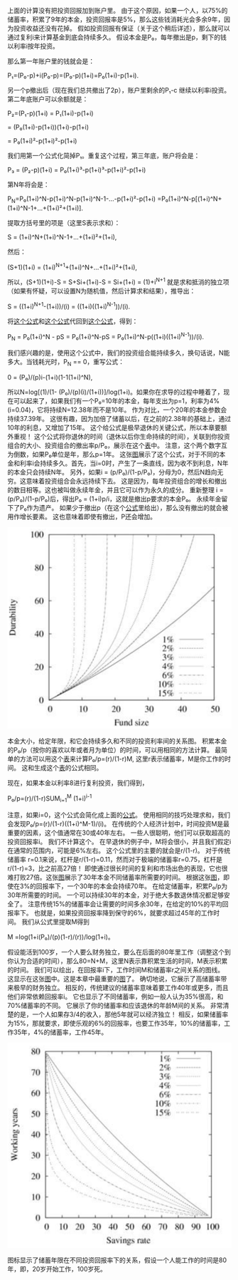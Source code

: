上面的计算没有把投资回报加到账户里。
由于这个原因，如果一个人，以75%的储蓄率，积累了9年的本金，投资回报率是5%，那么这些钱消耗光会多余9年，因为投资收益还没有花掉。
假如投资回报有保证（关于这个稍后详述），那么就可以通过复利i来计算基金到底会持续多久。
假设本金是P₀，每年撤出是p，剩下的钱以利率i按年投资。

那么第一年账户里的钱就会是：

P₁=(P₀-p)+i(P₀-p)=(P₀-p)(1+i)=P₀(1+i)-p(1+i).

另一个p撤出后（现在我们总共撤出了2p），账户里剩余的P₁-c 继续以利率i投资。第二年底账户可以余额就是：

P₂=(P₁-p)(1+i) = P₁(1+i)-p(1+i)

  = (P₀(1+i)-p(1+i))(1+i)-p(1+i)

  = P₀(1+i)²-p(1+i)²-p(1+i)

我们用第一个公式化简掉P₁。重复这个过程，第三年底，账户将会是：

P₃ = (P₂-p)(1+i) = P₀(1+i)³-p(1+i)³-p(1+i)²-p(1+i)

第N年将会是：

P<sub>N</sub>=P₀(1+i)^N-p(1+i)^N-p(1+i)^N-1-...-p(1+i)²-p(1+i) 
=P₀(1+i)^N-p[(1+i)^N+(1+i)^N-1+...+(1+i)²+(1+i)].

提取方括号里的项是（这里S表示求和）：

S = (1+i)^N+(1+i)^N-1+...+(1+i)²+(1+i),

然后：

(S+1)(1+i) = (1+i)<sup>N+1</sup>+(1+i)^N+...+(1+i)²+(1+i),

所以，(S+1)(1+i)-S = S+Si+(1+i)-S = Si+(1+i) = (1)+i<sup>N+1</sup>
就是求和抵消的独立项（如果有怀疑，可以设置N为随机值，然后计算求和结果），推导出：

S = ((1+i)<sup>N+1</sup>-(1+i))/(i) = ((1+i)((1+i)<sup>N-1</sup>))/(i).

将[这个公式]()和[这个公式]()代回到[这个公式]()，得到：

P<sub>N</sub> = P₀(1+i)^N - pS = P₀(1+i)^N-pS 
= P₀(1+i)^N-p((1+i)((1+i)<sup>N-1</sup>))/(i).

我们感兴趣的是，使用这个公式中，我们的投资组合能持续多久，换句话说，N能多大。当钱耗光时，P<sub>N</sub> == 0，重写公式：

0 = (P₀)/(p)i-(1+i)(1-1(1+i)^N),

所以N=log[(1)/(1- (P₀)/(p)(i)/(1+i))]/log(1+i)。如果你在求导的过程中睡着了，现在可以起来了，如果我们有一个P₀=10年的本金，每年支出为p=1，利率为4%(i=0.04)，它将持续N=12.38年而不是10年。
作为对比，一个20年的本金参数会持续37.39年。
这很有趣，因为加倍了储蓄以后，在之前的2.38年的基础上，通过10年的利息，又增加了15年。
这个给公式是极早退休的关键公式，所以本章要额外重视！
这个公式将你退休的时间（退休以后你生命持续的时间），关联到你投资组合的大小、投资组合的撤出率p/P₀，展示在这个[表]()中。
注意，这个两个数字互为倒数，如果P₀单位是年，那么p=1年。
这张[图]()展示了这个公式，对于不同的本金和利率i会持续多久。首先，当i=0时，产生了一条直线，因为收不到利息，N年的本金只会持续N年。
另外，如果i = (p/P₀)/(1-p/P₀)，分母为0，然后N趋向无穷。这意味着投资组合会永远持续下去。
这是因为，每年投资组合的增长和撤出的数目相等。这也被叫做永续年金，并且它可以作为永久的成分。
重新整理 i = (p/P₀)/(1-p/P₀)后，得出P₀ = (1+i)p/i，这就是撤出p要求的本金P₀。
永续年金留下了P₀作为遗产。
如果少于撤出p（在这个[公式]()里给出），那么没有撤出的就会被用作增长要素。
这也意味着即使有撤出，P还会增加。

![figure1](../img/9-c-ii-fig1.png)

本金大小，给定年限，和它会持续多久和不同的投资利率间的关系图。
积累本金的P₀/p（按你的喜欢以年或者月为单位）的时间，可以用相同的方法计算。
最简单的方法可以用这个[表]()来计算P₀/p=(r)/(1-r)M,
这里r表示储蓄率，M是你工作的时间。
这和生成这个[表]()的公式相同。

现在，如果本金以利率8进行复利投资，我们得到，

P₀/p=(r)/(1-r)SUM<sub>i=1</sub><sup>M</sup> (1+i)<sup>i-1</sup>

注意，如果i=0，这个公式会简化成上面的[公式]()。
使用相同的技巧处理求和，我们会发现P₀/p=(r)/(1-r)((1+i)^M-1)/(i)。
在传统的个人经济计划中，时间投资M是最重要的因素，这个值通常在30或40年左右。
一些人很聪明，他们可以获取超高的投资回报率i。
我们不计算这个。
在早退休的例子中，M将会很小，并且我们假定i在通常的范围内，可能是6%左右。
这个公式里的主要的就会是r/(1-r)。
对于传统储蓄率 r=0.1来说，杠杆是r/(1-r)=0.11，然而对于极端的储蓄率r=0.75，杠杆是r/(1-r)=3，比之前高27倍！
即使通过很长时间的复利和市场出色的表现，它也很难打败27倍。这张[图]()展示了30年本金不同储蓄率所需要的时间。
根据这张[图]()，即使在3%的回报率下，一个30年的本金会持续70年。
在给定储蓄率，积累P₀/p为30年所需要的时间。
一个可以持续30年的本金，对于绝大多数退休情况都足够安全了。
注意传统15%的储蓄率会让需要的时间多余30年，在给定的10%的平均回报率下。
也就是，如果投资回报率降到保守的6%，就要求超过45年的工作时间。
我们从公式里提取M得到

M =log(1+i(P₀)/(p)(1-r)/(r))/log(1+i)。

假设能活到100岁，一个人要么财务独立，要么在后面的80年里工作（调整这个到你认为合适的时间），那么80=N+M，这里N表示靠积累生活的时间，M表示积累的时间。
我们可以绘出，在回报率i下，工作时间M和储蓄率r之间关系的图线。
这显示在这张[图]()中。这是本章中最重要的[图]()了。
确切地说，它展示了高储蓄率带来极早的财务独立。
相反的，传统建议的储蓄率意味着要工作40年或更多，而且他们非常依赖回报率i。
它也显示了不同储蓄率，例如一般人认为35%很高，和70%储蓄率的不同。
它展示了你的储蓄率和应该退休的年龄M间的关系。
非常清楚的是，一个人如果存3/4的收入，那他5年就可以经济独立！
相反，如果储蓄率为15%，那就要求，即使乐观的6%的回报率，也要工作35年，10%的储蓄率，工作35年，4%的储蓄率，工作45年。

![figure3](../img/9-c-ii-fig3.png)

图标显示了储蓄年限在不同投资回报率下的关系，假设一个人能工作的时间是80年，即，20岁开始工作，100岁死。
